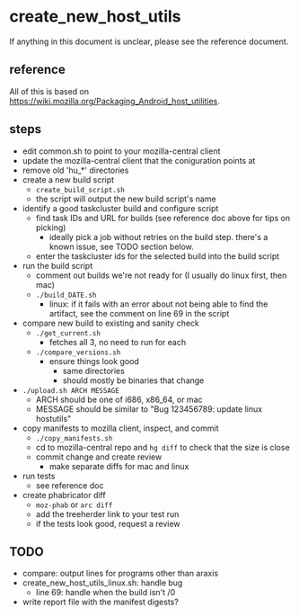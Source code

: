 # create_new_host_utils

If anything in this document is unclear, please see the reference document.

## reference

All of this is based on https://wiki.mozilla.org/Packaging_Android_host_utilities.

## steps

- edit common.sh to point to your mozilla-central client
- update the mozilla-central client that the coniguration points at
- remove old 'hu_*' directories
- create a new build script
  - `create_build_script.sh`
  - the script will output the new build script's name
- identify a good taskcluster build and configure script
  - find task IDs and URL for builds (see reference doc above for tips on picking)
    - ideally pick a job without retries on the build step. there's a known issue, see TODO section below.
  - enter the taskcluster ids for the selected build into the build script
- run the build script
  - comment out builds we're not ready for (I usually do linux first, then mac)
  - `./build_DATE.sh`
    - linux: if it fails with an error about not being able to find the artifact, see the comment on line 69 in the script
- compare new build to existing and sanity check
  - `./get_current.sh`
    - fetches all 3, no need to run for each
  - `./compare_versions.sh`
    - ensure things look good
      - same directories
      - should mostly be binaries that change
- `./upload.sh ARCH MESSAGE`
  - ARCH should be one of i686, x86_64, or mac
  - MESSAGE should be similar to "Bug 123456789: update linux hostutils"
- copy manifests to mozilla client, inspect, and commit
  - `./copy_manifests.sh`
  - cd to mozilla-central repo and `hg diff` to check that the size is close
  - commit change and create review
    - make separate diffs for mac and linux
- run tests
  - see reference doc
- create phabricator diff
  - `moz-phab` or `arc diff`
  - add the treeherder link to your test run
  - if the tests look good, request a review

## TODO

- compare: output lines for programs other than araxis
- create_new_host_utils_linux.sh: handle bug
  - line 69: handle when the build isn't /0
- write report file with the manifest digests?
